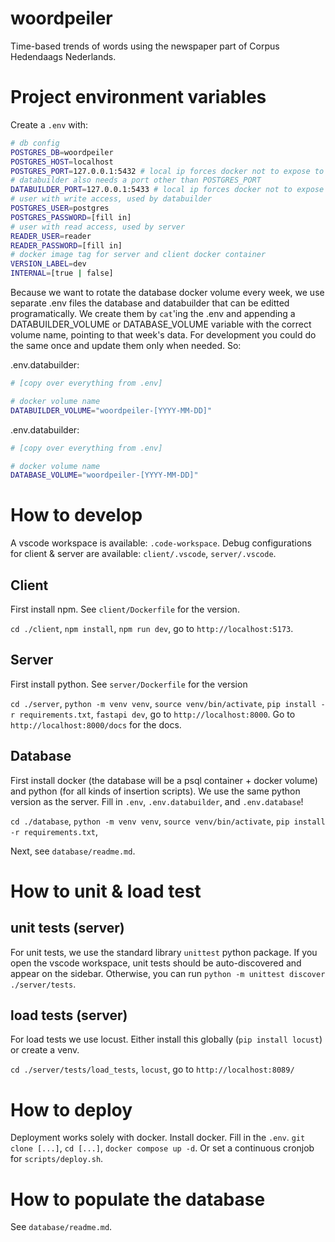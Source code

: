 # woordpeiler
Time-based trends of words using the newspaper part of Corpus Hedendaags Nederlands.

# Project environment variables
Create a `.env` with:
```sh
# db config
POSTGRES_DB=woordpeiler
POSTGRES_HOST=localhost
POSTGRES_PORT=127.0.0.1:5432 # local ip forces docker not to expose to outside
# databuilder also needs a port other than POSTGRES_PORT
DATABUILDER_PORT=127.0.0.1:5433 # local ip forces docker not to expose to outside
# user with write access, used by databuilder
POSTGRES_USER=postgres
POSTGRES_PASSWORD=[fill in]
# user with read access, used by server
READER_USER=reader
READER_PASSWORD=[fill in]
# docker image tag for server and client docker container
VERSION_LABEL=dev
INTERNAL=[true | false]
```

Because we want to rotate the database docker volume every week, we use separate .env files the database and databuilder that can be editted programatically.
We create them by `cat`'ing the .env and appending a DATABUILDER_VOLUME or DATABASE_VOLUME variable with the correct volume name, pointing to that week's data.
For development you could do the same once and update them only when needed. So:

.env.databuilder:
```sh
# [copy over everything from .env]

# docker volume name
DATABUILDER_VOLUME="woordpeiler-[YYYY-MM-DD]"
```

.env.databuilder:
```sh
# [copy over everything from .env]

# docker volume name
DATABASE_VOLUME="woordpeiler-[YYYY-MM-DD]"
```

# How to develop
A vscode workspace is available: `.code-workspace`.
Debug configurations for client & server are available: `client/.vscode`, `server/.vscode`.

## Client
First install npm. See `client/Dockerfile` for the version.

`cd ./client`, `npm install`, `npm run dev`, go to `http://localhost:5173`.

## Server
First install python. See `server/Dockerfile` for the version

`cd ./server`, `python -m venv venv`, `source venv/bin/activate`, `pip install -r requirements.txt`, `fastapi dev`, go to `http://localhost:8000`. Go to `http://localhost:8000/docs` for the docs.

## Database
First install docker (the database will be a psql container + docker volume) and python (for all kinds of insertion scripts). We use the same python version as the server.
Fill in `.env`, `.env.databuilder`, and `.env.database`!

`cd ./database`, `python -m venv venv`, `source venv/bin/activate`, `pip install -r requirements.txt`, 

Next, see `database/readme.md`.

# How to unit & load test

## unit tests (server)
For unit tests, we use the standard library `unittest` python package. If you open the vscode workspace, unit tests should be auto-discovered and appear on the sidebar. Otherwise, you can run `python -m unittest discover ./server/tests`.

## load tests (server)
For load tests we use locust. Either install this globally (`pip install locust`) or create a venv.

`cd ./server/tests/load_tests`, `locust`, go to `http://localhost:8089/`

# How to deploy
Deployment works solely with docker.
Install docker. Fill in the `.env`.
`git clone [...]`, `cd [...]`, `docker compose up -d`.
Or set a continuous cronjob for `scripts/deploy.sh`. 

# How to populate the database
See `database/readme.md`.